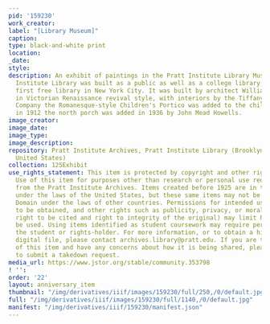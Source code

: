 ```yaml
---
pid: '159230'
work_creator:
label: "[Library Museum]"
caption:
type: black-and-white print
location:
_date:
style:
description: An exhibit of paintings in the Pratt Institute Library Museum. The Pratt
  Institute Library was built as a public as well as a college library, and was the
  first free library in New York City. It was built by architect William B. Tubby
  in Victorian Renaissance revival style, with interiors by the Tiffany Decorating
  Company the Romanesque-style Children's Portico was added to the children's entrance
  in 1912 the north porch was added in 1936 by John Mead Howells.
image_creator:
image_date:
image_type:
image_description:
repository: Pratt Institute Archives, Pratt Institute Library (Brooklyn, New York,
  United States)
collection: 125Exhibit
use_rights_statement: This item is protected by copyright and other rights and restrictions.
  Use of this item for purposes other than research or personal use requires permission
  from the Pratt Institute Archives. Items created before 1925 are in the Public Domain
  under the laws of the United States, but these same items may not be in the Public
  Domain under the laws of other countries. Permissions for intended uses may need
  to be obtained, and other rights such as publicity, privacy, or moral rights (e.g.
  right to be cited and right to integrity of the original) may limit how items can
  be used. Using items identified as student coursework may require permission from
  the student or rights-holder. For more information, or to obtain a high resolution
  digital file, please contact archives.library@pratt.edu. If you are the rights-holder
  of this item and have any concerns about how it is being shared, please visit https://libguides.pratt.edu/archives/takedown
  to submit a takedown request.
media_url: https://www.jstor.org/stable/community.353798
! '':
order: '22'
layout: anniversary_item
thumbnail: "/img/derivatives/iiif/images/159230/full/250,/0/default.jpg"
full: "/img/derivatives/iiif/images/159230/full/1140,/0/default.jpg"
manifest: "/img/derivatives/iiif/159230/manifest.json"
---
```

